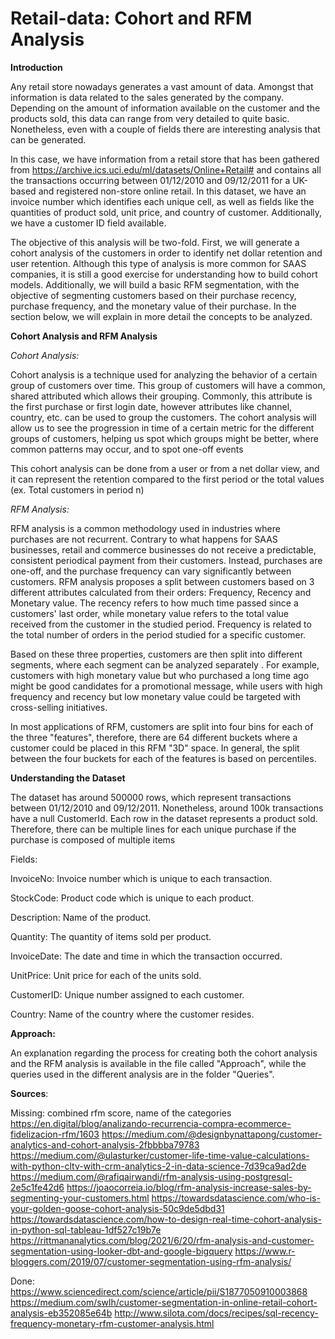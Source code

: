 # Retail-data: Cohort and RFM Analysis

**Introduction**

Any retail store nowadays generates a vast amount of data. Amongst that information is data related to the sales generated by the company. Depending on the amount of information available on the customer and the products sold, this data can range from very detailed to quite basic. Nonetheless, even with a couple of fields there are interesting analysis that can be generated.

In this case, we have information from a retail store that has been gathered from https://archive.ics.uci.edu/ml/datasets/Online+Retail# and contains all the transactions occurring between 01/12/2010 and 09/12/2011 for a UK-based and registered non-store online retail. In this dataset, we have an invoice number which identifies each unique cell, as well as fields like the quantities of product sold, unit price, and country of customer. Additionally, we have a customer ID field available.

The objective of this analysis will be two-fold. First, we will generate a cohort analysis of the customers in order to identify net dollar retention and user retention. Although this type of analysis is more common for SAAS companies, it is still a good exercise for understanding how to build cohort models. Additionally, we will build a basic RFM segmentation, with the objective of segmenting customers based on their purchase recency, purchase frequency, and the monetary value of their purchase. In the section below, we will explain in more detail the concepts to be analyzed.

**Cohort Analysis and RFM Analysis**

*Cohort Analysis:* 

Cohort analysis is a technique used for analyzing the behavior of a certain group of customers over time. This group of customers will have a common, shared attributed which allows their grouping. Commonly, this attribute is the first purchase or first login date, however attributes like channel, country, etc. can be used to group the customers. The cohort analysis will allow us to see the progression in time of a certain metric for the different groups of customers, helping us spot which groups might be better, where common patterns may occur, and to spot one-off events 

This cohort analysis can be done from a user or from a net dollar view, and it can represent the retention compared to the first period or the total values (ex. Total customers in period n)

*RFM Analysis:* 

RFM analysis is a common methodology used in industries where purchases are not recurrent. Contrary to what happens for SAAS businesses, retail and commerce businesses do not receive a predictable, consistent periodical payment from their customers. Instead, purchases are one-off, and the purchase frequency can vary significantly between customers. RFM analysis proposes a split between customers based on 3 different attributes calculated from their orders: Frequency, Recency and Monetary value. The recency refers to how much time passed since a customers' last order, while monetary value refers to the total value received from the customer in the studied period. Frequency is related to the total number of orders in the period studied for a specific customer.

Based on these three properties, customers are then split into different segments, where each segment can be analyzed separately . For example, customers with high monetary value but who purchased a long time ago might be good candidates for a promotional message, while users with high frequency and recency but low monetary value could be targeted with cross-selling initiatives. 

In most applications of RFM, customers are split into four bins for each of the three "features", therefore, there are 64 different buckets where a customer could be placed in this RFM "3D" space. In general, the split between the four buckets for each of the features is based on percentiles.

**Understanding the Dataset**

The dataset has around 500000 rows, which represent transactions between 01/12/2010 and 09/12/2011. Nonetheless, around 100k transactions have a null CustomerId. Each row in the dataset represents a product sold. Therefore, there can be multiple lines for each unique purchase if the purchase is composed of multiple items 

Fields:

InvoiceNo: Invoice number which is unique to each transaction.

StockCode: Product code which is unique to each product.

Description: Name of the product.

Quantity: The quantity of items sold per product.

InvoiceDate: The date and time in which the transaction occurred.

UnitPrice: Unit price for each of the units sold.

CustomerID: Unique number assigned to each customer.

Country: Name of the country where the customer resides.

**Approach:**

An explanation regarding the process for creating both the cohort analysis and the RFM analysis is available in the file called "Approach", while the queries used in the different analysis are in the folder "Queries".

**Sources**:

Missing:
combined rfm score, name of the categories
https://en.digital/blog/analizando-recurrencia-compra-ecommerce-fidelizacion-rfm/1603
https://medium.com/@designbynattapong/customer-analytics-and-cohort-analysis-2fbbbba79783
https://medium.com/@ulasturker/customer-life-time-value-calculations-with-python-cltv-with-crm-analytics-2-in-data-science-7d39ca9ad2de
https://medium.com/@rafiqairwandi/rfm-analysis-using-postgresql-2e5c1fe42d6
https://joaocorreia.io/blog/rfm-analysis-increase-sales-by-segmenting-your-customers.html
https://towardsdatascience.com/who-is-your-golden-goose-cohort-analysis-50c9de5dbd31
https://towardsdatascience.com/how-to-design-real-time-cohort-analysis-in-python-sql-tableau-1df527c19b7e
https://rittmananalytics.com/blog/2021/6/20/rfm-analysis-and-customer-segmentation-using-looker-dbt-and-google-bigquery
https://www.r-bloggers.com/2019/07/customer-segmentation-using-rfm-analysis/

Done:
https://www.sciencedirect.com/science/article/pii/S1877050910003868
https://medium.com/swlh/customer-segmentation-in-online-retail-cohort-analysis-eb352085e64b
http://www.silota.com/docs/recipes/sql-recency-frequency-monetary-rfm-customer-analysis.html
